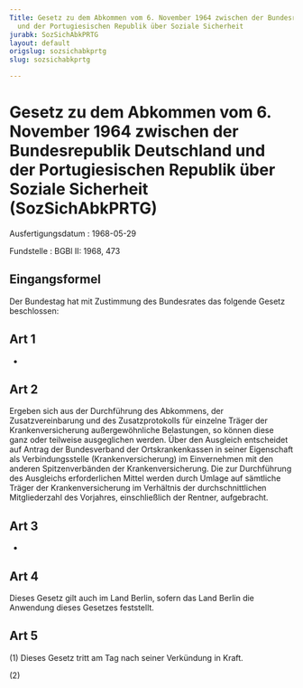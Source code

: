 ```yaml
---
Title: Gesetz zu dem Abkommen vom 6. November 1964 zwischen der Bundesrepublik Deutschland
  und der Portugiesischen Republik über Soziale Sicherheit
jurabk: SozSichAbkPRTG
layout: default
origslug: sozsichabkprtg
slug: sozsichabkprtg

---
```


# Gesetz zu dem Abkommen vom 6. November 1964 zwischen der Bundesrepublik Deutschland und der Portugiesischen Republik über Soziale Sicherheit (SozSichAbkPRTG)

Ausfertigungsdatum
:   1968-05-29

Fundstelle
:   BGBl II: 1968, 473



## Eingangsformel

Der Bundestag hat mit Zustimmung des Bundesrates das folgende Gesetz beschlossen:


## Art 1

-


## Art 2

Ergeben sich aus der Durchführung des Abkommens, der Zusatzvereinbarung und des Zusatzprotokolls für einzelne Träger der Krankenversicherung außergewöhnliche Belastungen, so können diese ganz oder teilweise ausgeglichen werden. Über den Ausgleich entscheidet auf Antrag der Bundesverband der Ortskrankenkassen in seiner Eigenschaft als Verbindungsstelle (Krankenversicherung) im Einvernehmen mit den anderen Spitzenverbänden der Krankenversicherung. Die zur Durchführung des Ausgleichs erforderlichen Mittel werden durch Umlage auf sämtliche Träger der Krankenversicherung im Verhältnis der durchschnittlichen Mitgliederzahl des Vorjahres, einschließlich der Rentner, aufgebracht.


## Art 3

-


## Art 4

Dieses Gesetz gilt auch im Land Berlin, sofern das Land Berlin die Anwendung dieses Gesetzes feststellt.


## Art 5

(1) Dieses Gesetz tritt am Tag nach seiner Verkündung in Kraft.

(2)

